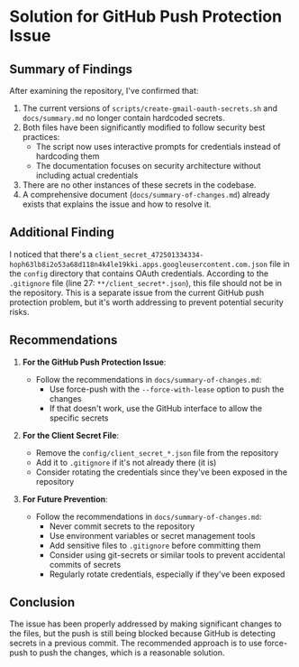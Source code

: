 # Solution for GitHub Push Protection Issue

## Summary of Findings

After examining the repository, I've confirmed that:

1. The current versions of `scripts/create-gmail-oauth-secrets.sh` and `docs/summary.md` no longer contain hardcoded secrets.
2. Both files have been significantly modified to follow security best practices:
   - The script now uses interactive prompts for credentials instead of hardcoding them
   - The documentation focuses on security architecture without including actual credentials
3. There are no other instances of these secrets in the codebase.
4. A comprehensive document (`docs/summary-of-changes.md`) already exists that explains the issue and how to resolve it.

## Additional Finding

I noticed that there's a `client_secret_472501334334-hoph63lb8i2o53a68d118n4k4le19kki.apps.googleusercontent.com.json` file in the `config` directory that contains OAuth credentials. According to the `.gitignore` file (line 27: `**/client_secret*.json`), this file should not be in the repository. This is a separate issue from the current GitHub push protection problem, but it's worth addressing to prevent potential security risks.

## Recommendations

1. **For the GitHub Push Protection Issue**:
   - Follow the recommendations in `docs/summary-of-changes.md`:
     - Use force-push with the `--force-with-lease` option to push the changes
     - If that doesn't work, use the GitHub interface to allow the specific secrets

2. **For the Client Secret File**:
   - Remove the `config/client_secret_*.json` file from the repository
   - Add it to `.gitignore` if it's not already there (it is)
   - Consider rotating the credentials since they've been exposed in the repository

3. **For Future Prevention**:
   - Follow the recommendations in `docs/summary-of-changes.md`:
     - Never commit secrets to the repository
     - Use environment variables or secret management tools
     - Add sensitive files to `.gitignore` before committing them
     - Consider using git-secrets or similar tools to prevent accidental commits of secrets
     - Regularly rotate credentials, especially if they've been exposed

## Conclusion

The issue has been properly addressed by making significant changes to the files, but the push is still being blocked because GitHub is detecting secrets in a previous commit. The recommended approach is to use force-push to push the changes, which is a reasonable solution.
